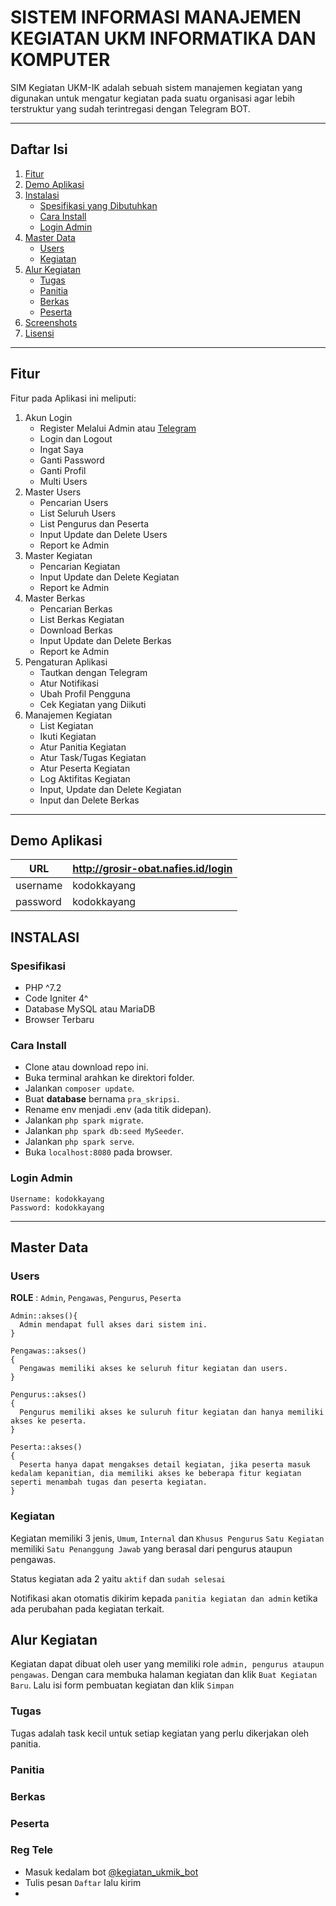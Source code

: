 # SISTEM INFORMASI MANAJEMEN KEGIATAN UKM INFORMATIKA DAN KOMPUTER

SIM Kegiatan UKM-IK adalah sebuah sistem manajemen kegiatan yang digunakan untuk mengatur kegiatan pada suatu organisasi agar lebih terstruktur yang sudah terintregasi dengan Telegram BOT.

<hr>

## Daftar Isi
1. [Fitur](#fitur)
2. [Demo Aplikasi](#demo-aplikasi)
3. [Instalasi](#instalasi)
    - [Spesifikasi yang Dibutuhkan](#spesifikasi)
    - [Cara Install](#cara-install)
    - [Login Admin](#cara-install)
4. [Master Data](#master-data)
    - [Users](#users)
    - [Kegiatan](#kegiatan)
5. [Alur Kegiatan](#alur-kegiatan)
    - [Tugas](#tugas)
    - [Panitia](#panitia)
    - [Berkas](#berkas)
    - [Peserta](#peserta)
6. [Screenshots](#screenshots)
7. [Lisensi](#license)

<hr>

## Fitur

Fitur pada Aplikasi ini meliputi:

1. Akun Login
    - Register Melalui Admin atau [Telegram](#reg-tele)
    - Login dan Logout
    - Ingat Saya
    - Ganti Password
    - Ganti Profil
    - Multi Users
2. Master Users
    - Pencarian Users
    - List Seluruh Users
    - List Pengurus dan Peserta
    - Input Update dan Delete Users
    - Report ke Admin
3. Master Kegiatan
    - Pencarian Kegiatan
    - Input Update dan Delete Kegiatan
    - Report ke Admin
4. Master Berkas
    - Pencarian Berkas
    - List Berkas Kegiatan
    - Download Berkas
    - Input Update dan Delete Berkas
    - Report ke Admin
5. Pengaturan Aplikasi
    - Tautkan dengan Telegram
    - Atur Notifikasi
    - Ubah Profil Pengguna
    - Cek Kegiatan yang Diikuti
6. Manajemen Kegiatan
    - List Kegiatan
    - Ikuti Kegiatan
    - Atur Panitia Kegiatan
    - Atur Task/Tugas Kegiatan
    - Atur Peserta Kegiatan
    - Log Aktifitas Kegiatan
    - Input, Update dan Delete Kegiatan
    - Input dan Delete Berkas

<hr>

## Demo Aplikasi

| URL | http://grosir-obat.nafies.id/login |
| --- | --- |
| username | kodokkayang |
| password | kodokkayang |

## INSTALASI

### Spesifikasi
- PHP ^7.2
- Code Igniter 4^
- Database MySQL atau MariaDB
- Browser Terbaru

### Cara Install

- Clone atau download repo ini.
- Buka terminal arahkan ke direktori folder.
- Jalankan ```composer update```.
- Buat **database** bernama `pra_skripsi`.
- Rename env menjadi .env (ada titik didepan).
- Jalankan ```php spark migrate```.
- Jalankan `php spark db:seed MySeeder`.
- Jalankan `php spark serve`.
- Buka `localhost:8080` pada browser.

### Login Admin
```
Username: kodokkayang
Password: kodokkayang
```

<hr>

## Master Data

### Users

**ROLE** : `Admin`, `Pengawas`, `Pengurus`, `Peserta`

```
Admin::akses(){
  Admin mendapat full akses dari sistem ini.
}
```
```
Pengawas::akses()
{
  Pengawas memiliki akses ke seluruh fitur kegiatan dan users.
}
```
```
Pengurus::akses()
{
  Pengurus memiliki akses ke suluruh fitur kegiatan dan hanya memiliki akses ke peserta.
}
```
```
Peserta::akses()
{
  Peserta hanya dapat mengakses detail kegiatan, jika peserta masuk kedalam kepanitian, dia memiliki akses ke beberapa fitur kegiatan seperti menambah tugas dan peserta kegiatan.
}
```

### Kegiatan

Kegiatan memiliki 3 jenis, `Umum`, `Internal` dan `Khusus Pengurus`
`Satu Kegiatan` memiliki `Satu Penanggung Jawab` yang berasal dari pengurus ataupun pengawas.

Status kegiatan ada 2 yaitu `aktif` dan `sudah selesai`

Notifikasi akan otomatis dikirim kepada `panitia kegiatan dan admin` ketika ada perubahan pada kegiatan terkait.

## Alur Kegiatan

Kegiatan dapat dibuat oleh user yang memiliki role `admin, pengurus ataupun pengawas`. Dengan cara membuka halaman kegiatan dan klik `Buat Kegiatan Baru`. Lalu isi form pembuatan kegiatan dan klik `Simpan`

### Tugas

Tugas adalah task kecil untuk setiap kegiatan yang perlu dikerjakan oleh panitia.
         
### Panitia

### Berkas

### Peserta

### Reg Tele
- Masuk kedalam bot [@kegiatan_ukmik_bot](https://t.me/kegiatan_ukmik_bot)
- Tulis pesan ```Daftar``` lalu kirim
- 


